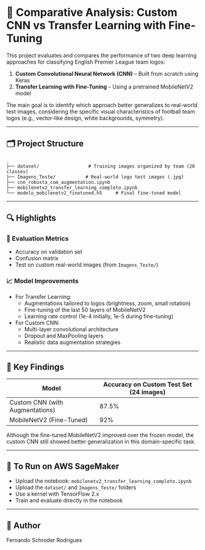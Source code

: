 
# 🧠 Comparative Analysis: Custom CNN vs Transfer Learning with Fine-Tuning

This project evaluates and compares the performance of two deep learning approaches for classifying English Premier League team logos:

1. **Custom Convolutional Neural Network (CNN)** – Built from scratch using Keras  
2. **Transfer Learning with Fine-Tuning** – Using a pretrained MobileNetV2 model

The main goal is to identify which approach better generalizes to real-world test images, considering the specific visual characteristics of football team logos (e.g., vector-like design, white backgrounds, symmetry).

---

## 🗂️ Project Structure

```
.
├── dataset/                  # Training images organized by team (20 classes)
├── Imagens_Teste/           # Real-world logo test images (.jpg)
├── cnn_robusta_com_augmentation.ipynb
├── mobilenetv2_transfer_learning_completo.ipynb
└── modelo_mobilenetv2_finetuned.h5     # Final fine-tuned model
```

---

## 🔍 Highlights

### 🧪 Evaluation Metrics
- Accuracy on validation set
- Confusion matrix
- Test on custom real-world images (from `Imagens_Teste/`)

### 📈 Model Improvements
- For Transfer Learning: 
  - Augmentations tailored to logos (brightness, zoom, small rotation)
  - Fine-tuning of the last 50 layers of MobileNetV2
  - Learning rate control (1e-4 initially, 1e-5 during fine-tuning)
- For Custom CNN:
  - Multi-layer convolutional architecture
  - Dropout and MaxPooling layers
  - Realistic data augmentation strategies

---

## 🧠 Key Findings

| Model                     | Accuracy on Custom Test Set (24 images) |
|--------------------------|-----------------------------------------|
| Custom CNN (with Augmentations) | 87.5%                                 |
| MobileNetV2 (Fine-Tuned)  | 92%                                  |

Although the fine-tuned MobileNetV2 improved over the frozen model, the custom CNN still showed better generalization in this domain-specific task.

---

## 🚀 To Run on AWS SageMaker

- Upload the notebook: `mobilenetv2_transfer_learning_completo.ipynb`
- Upload the `dataset/` and `Imagens_Teste/` folders
- Use a kernel with TensorFlow 2.x
- Train and evaluate directly in the notebook

---

## 📌 Author

Fernando Schroder Rodrigues  
